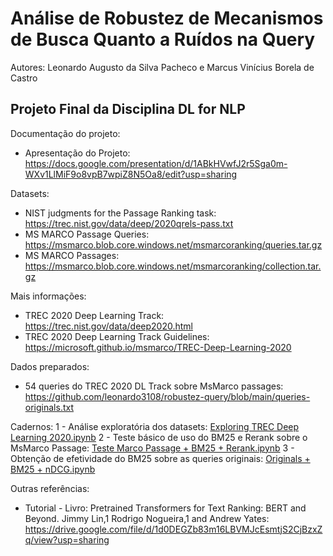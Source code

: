 # Análise de Robustez de Mecanismos de Busca Quanto a Ruídos na Query
Autores: Leonardo Augusto da Silva Pacheco e  Marcus Vinícius Borela de Castro

## Projeto Final da Disciplina DL for NLP

Documentação do projeto:
* Apresentação do Projeto: https://docs.google.com/presentation/d/1ABkHVwfJ2r5Sga0m-WXv1LlMiF9o8vpB7wpiZ8N5Oa8/edit?usp=sharing

Datasets:
* NIST judgments for the Passage Ranking task: https://trec.nist.gov/data/deep/2020qrels-pass.txt
* MS MARCO Passage Queries: https://msmarco.blob.core.windows.net/msmarcoranking/queries.tar.gz
* MS MARCO Passages: https://msmarco.blob.core.windows.net/msmarcoranking/collection.tar.gz

Mais informações:
* TREC 2020 Deep Learning Track: https://trec.nist.gov/data/deep2020.html
* TREC 2020 Deep Learning Track Guidelines: https://microsoft.github.io/msmarco/TREC-Deep-Learning-2020

Dados preparados:
* 54 queries do TREC 2020 DL Track sobre MsMarco passages: https://github.com/leonardo3108/robustez-query/blob/main/queries-originals.txt

Cadernos:
1 - Análise exploratória dos datasets: [Exploring TREC Deep Learning 2020.ipynb](https://github.com/leonardo3108/robustez-query/blob/main/Exploring%20TREC%20Deep%20Learning%202020.ipynb)
2 - Teste básico de uso do BM25 e Rerank sobre o MsMarco Passage: [Teste Marco Passage + BM25 + Rerank.ipynb](https://github.com/leonardo3108/robustez-query/blob/main/Teste%20Marco%20Passage%20%2B%20BM25%20%2B%20Rerank.ipynb)
3 - Obtenção de efetividade do BM25 sobre as queries originais: [Originals + BM25 + nDCG.ipynb](https://github.com/leonardo3108/robustez-query/blob/main/Originals%20%2B%20BM25%20%2B%20nDCG.ipynb)

Outras referências:
* Tutorial - Livro: Pretrained Transformers for Text Ranking: BERT and Beyond. Jimmy Lin,1 Rodrigo Nogueira,1 and Andrew Yates: https://drive.google.com/file/d/1d0DEGZb83m16LBVMJcEsmtjS2CjBzxZq/view?usp=sharing
